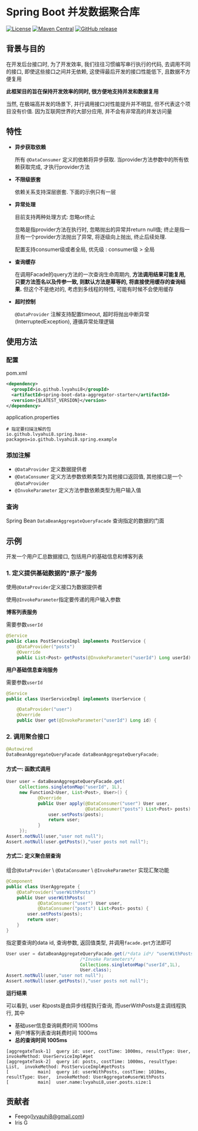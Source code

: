 # Spring Boot 并发数据聚合库

[![License](https://img.shields.io/badge/license-Apache%202-blue.svg)](https://www.apache.org/licenses/LICENSE-2.0)
[![Maven Central](https://maven-badges.herokuapp.com/maven-central/io.github.lvyahui8/spring-boot-data-aggregator-starter/badge.svg)](https://maven-badges.herokuapp.com/maven-central/io.github.lvyahui8/spring-boot-data-aggregator-starter)
[![GitHub release](https://img.shields.io/github/release/lvyahui8/spring-boot-data-aggregator.svg)](https://github.com/lvyahui8/spring-boot-data-aggregator/releases)

## 背景与目的

在开发后台接口时, 为了开发效率, 我们往往习惯编写串行执行的代码, 去调用不同的接口, 即使这些接口之间并无依赖,  这使得最后开发的接口性能低下, 且数据不方便复用

**此框架目的旨在保持开发效率的同时, 很方便地支持并发和数据复用**

当然, 在极端高并发的场景下,  并行调用接口对性能提升并不明显,  但不代表这个项目没有价值.  因为互联网世界的大部分应用, 并不会有非常高的并发访问量

## 特性

- **异步获取依赖**

  所有 `@DataConsumer` 定义的依赖将异步获取. 当provider方法参数中的所有依赖获取完成, 才执行provider方法

- **不限级嵌套**

  依赖关系支持深层嵌套. 下面的示例只有一层

- **异常处理**

  目前支持两种处理方式: 忽略or终止

  忽略是指provider方法在执行时, 忽略抛出的异常并return null值; 终止是指一旦有一个provider方法抛出了异常, 将逐级向上抛出, 终止后续处理.

  配置支持consumer级或者全局, 优先级 : consumer级 > 全局

- **查询缓存**

  在调用Facade的query方法的一次查询生命周期内, **方法调用结果可能复用, 只要方法签名以及传参一致, 则默认方法是幂等的, 将直接使用缓存的查询结果.**   但这个不是绝对的, 考虑到多线程的特性, 可能有时候不会使用缓存

- **超时控制** 

  `@DataProvider` 注解支持配置timeout, 超时将抛出中断异常 (InterruptedException),  遵循异常处理逻辑

## 使用方法

### 配置

pom.xml

```xml
<dependency>
  <groupId>io.github.lvyahui8</groupId>
  <artifactId>spring-boot-data-aggregator-starter</artifactId>
  <version>{$LATEST_VERSION}</version>
</dependency>
```

application.properties

```properties
# 指定要扫描注解的包
io.github.lvyahui8.spring.base-packages=io.github.lvyahui8.spring.example
```

### 添加注解

- `@DataProvider` 定义数据提供者
- `@DataConsumer` 定义方法参数依赖类型为其他接口返回值, 其他接口是一个`@DataProvider`
- `@InvokeParameter` 定义方法参数依赖类型为用户输入值

### 查询

Spring Bean `DataBeanAggregateQueryFacade` 查询指定的数据的门面

## 示例

开发一个用户汇总数据接口, 包括用户的基础信息和博客列表

### 1. 定义提供基础数据的"原子"服务

使用`@DataProvider`定义接口为数据提供者

使用`@InvokeParameter`指定要传递的用户输入参数

**博客列表服务**

 需要参数`userId`

```java
@Service
public class PostServiceImpl implements PostService {
    @DataProvider("posts")
    @Override
    public List<Post> getPosts(@InvokeParameter("userId") Long userId) {
```

**用户基础信息查询服务**

需要参数`userId`

```java
@Service
public class UserServiceImpl implements UserService {

    @DataProvider("user")
    @Override
    public User get(@InvokeParameter("userId") Long id) {
```

### 2. 调用聚合接口

```java
@Autowired
DataBeanAggregateQueryFacade dataBeanAggregateQueryFacade;
```

#### 方式一: 函数式调用

```java
User user = dataBeanAggregateQueryFacade.get(
     Collections.singletonMap("userId", 1L), 
     new Function2<User, List<Post>, User>() {
            @Override
            public User apply(@DataConsumer("user") User user, 
                              @DataConsumer("posts") List<Post> posts) {
                user.setPosts(posts);
                return user;
            }
     });
Assert.notNull(user,"user not null");
Assert.notNull(user.getPosts(),"user posts not null");
```

#### 方式二: 定义聚合层查询

组合`@DataProvider` \ `@DataConsumer` \ `@InvokeParameter` 实现汇聚功能

```java
@Component
public class UserAggregate {
    @DataProvider("userWithPosts")
    public User userWithPosts(
            @DataConsumer("user") User user,
            @DataConsumer("posts") List<Post> posts) {
        user.setPosts(posts);
        return user;
    }
}
```

指定要查询的data id, 查询参数, 返回值类型, 并调用`facade.get`方法即可

```java
User user = dataBeanAggregateQueryFacade.get(/*data id*/ "userWithPosts", 
                            /*Invoke Parameters*/
                            Collections.singletonMap("userId",1L), 
                            User.class);
Assert.notNull(user,"user not null");
Assert.notNull(user.getPosts(),"user posts not null");
```

**运行结果**

可以看到, user 和posts是由异步线程执行查询, 而userWithPosts是主调线程执行,  其中 

- 基础user信息查询耗费时间 1000ms
- 用户博客列表查询耗费时间 1000ms
- **总的查询时间 1005ms**

```
[aggregateTask-1]  query id: user, costTime: 1000ms, resultType: User,  invokeMethod: UserServiceImpl#get
[aggregateTask-2]  query id: posts, costTime: 1000ms, resultType: List,  invokeMethod: PostServiceImpl#getPosts
[           main]  query id: userWithPosts, costTime: 1010ms, resultType: User,  invokeMethod: UserAggregate#userWithPosts
[           main]  user.name:lvyahui8,user.posts.size:1
```

## 贡献者

- Feego(lvyauhi8@gmail.com)
- Iris G
